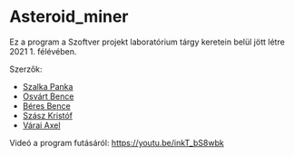 # Asteroid_miner

Ez a program a Szoftver projekt laboratórium tárgy keretein belül jött létre 2021 1. félévében.

Szerzők:
- [Szalka Panka](https://github.com/szappanka)
- [Osvárt Bence](https://github.com/Benleyswat)
- [Béres Bence](https://github.com/Csizmy)
- [Szász Kristóf](https://github.com/szaszkristofrobert)
- [Várai Axel](https://github.com/Astrohelo)

Videó a program futásáról: https://youtu.be/inkT_bS8wbk
